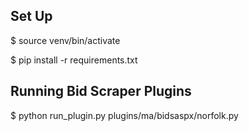 Set Up
------
  $ source venv/bin/activate

  $ pip install -r requirements.txt

Running Bid Scraper Plugins
---------------------------
  $ python run_plugin.py plugins/ma/bidsaspx/norfolk.py
